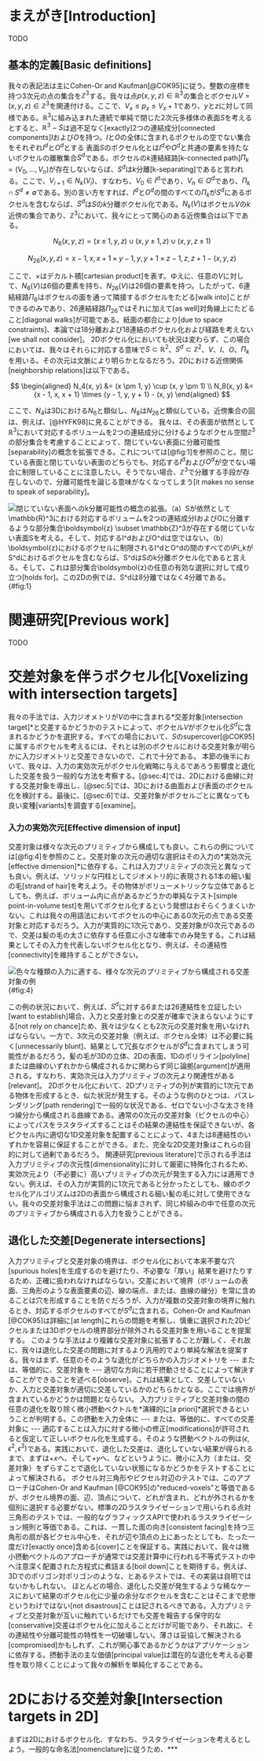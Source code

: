 # まえがき[Introduction]

TODO

## 基本的定義[Basic definitions]

我々の表記法は主にCohen-Or and Kaufman[@COK95]に従う。整数の座標を持つ3次元の点の集合を$\mathbb{Z}^3$する。我々は点$p(x, y, z) \in \mathbb{R}^3$の集合とボクセル$V = (x, y, z) \in \mathbb{Z}^3$を関連付ける。ここで、$V_x \le p_x \le V_x + 1$であり、$y$と$z$に対して同様である。$\mathbb{R}^3$に組み込まれた連続で単純で閉じた2次元多様体の表面$S$を考えるとすると、$\mathbb{R}^3 - S$は過不足なく[exactly]2つの連結成分[connected components]$I$および$O$を持つ。$I$と$O$の全体に含まれるボクセルの空でない集合をそれぞれ$I^d$と$O^d$とする
表面$S$のボクセル化とは$I^d$や$O^d$と共通の要素を持たないボクセルの離散集合$S^d$である。ボクセルの$k$連結経路[k-connected path]$\Pi_k = (V_0, \dots, V_n)$が存在しないならば、$S^d$は$k$分離[k-separating]であると言われる。ここで、$V_{i + 1} \in N_k(V_i)$、すなわち、$V_0 \in I^d$であり、$V_n \in O^d$であり、$\Pi_k \cap S^d \ne \emptyset$である。別の言い方をすれば、$I^d$と$O^d$の間のすべての$\Pi_k$が$S^d$にあるボクセルを含むならば、$S^d$は$S$の$k$分離ボクセル化である。$N_k(V)$はボクセル$V$の$k$近傍の集合であり、$\mathbb{Z}^3$において、我々にとって関心のある近傍集合は以下である。

$$
N_6(x, y, z) = (x \pm 1, y, z) \cup (x, y \pm 1, z) \cup (x, y, z \pm 1)
$$

$$
N_{26}(x, y, z) = {x - 1, x, x + 1} \times {y - 1, y, y + 1} \times {z - 1, z, z + 1} - (x, y, z)
$$

ここで、$\times$はデカルト積[cartesian product]を表す。ゆえに、任意の$V$に対して、$N_6(V)$は6個の要素を持ち、$N_{26}(V)$は26個の要素を持つ。したがって、6連結経路$\Pi_6$はボクセルの面を通って隣接するボクセルをたどる[walk into]ことができるのみであり、26連結経路$\Pi_{26}$ではそれに加えて[as well]対角線上にたどること[diagonal walks]が可能である。紙面の都合により[due to space constraints]、本論では18分離および18連結のボクセル化および経路を考えない[we shall not consider]。
2Dボクセル化においても状況は変わらず、この場合においては、我々はそれらに対応する意味で$S \subset \mathbb{R}^2$、$S^d \subset \mathbb{Z}^2$、$V$、$I$、$O$、$\Pi_k$を用いる。その次元は文脈により明らかとなるだろう。2Dにおける近傍関係[neighborship relations]は以下である。

$$
\begin{aligned}
N_4(x, y) &= (x \pm 1, y) \cup (x, y \pm 1) \\
N_8(x, y) &= {x - 1, x, x + 1} \times {y - 1, y, y + 1} - (x, y)
\end{aligned}
$$

ここで、$N_4$は3Dにおける$N_6$と類似し、$N_8$は$N_{26}$と類似している。近傍集合の図は、例えば、[@HYFK98]に見ることができる。
我々は、その表面が依然として$\mathbb{R}^3$において対応するボリュームを2つの連結成分に分けるようなボクセル空間$\mathbb{Z}^3$の部分集合を考慮することによって、閉じていない表面に分離可能性[separability]の概念を拡張できる。これについては[@fig:1]を参照のこと。閉じている表面と閉じていない表面のどちらでも、対応する$I^d$および$O^d$が空でない場合に制限していることに注意したい。そうでない場合、$\mathbb{Z}^3$で分離する手段が存在しないので、分離可能性を論じる意味がなくなってしまう[it makes no sense to speak of separability]。

![閉じていない表面への$k$分離可能性の概念の拡張。（a）$S$が依然として$\mathbb{R}^3$における対応するボリュームを2つの連結成分$I$および$O$に分離するような部分集合$\boldsymbol{z} \subset \mathbb{Z}^3$が存在する閉じていない表面$S$を考える。そして、対応する$I^d$および$O^d$は空ではない。（b）$\boldsymbol{z}$におけるボクセルに制限される$I^d$と$O^d$の間のすべての$\Pi_k$が$S^d$におけるボクセルを含むならば、$S^d$は$S$の$k$分離ボクセル化であると言える。そして、これは部分集合$\boldsymbol{z}$の任意の有効な選択に対して成り立つ[holds for]。この2Dの例では、$S^d$は8分離ではなく4分離である。](fig/1.png){#fig:1}

# 関連研究[Previous work]

TODO

# 交差対象を伴うボクセル化[Voxelizing with intersection targets]

我々の手法では、入力ジオメトリが$V$の中に含まれる*交差対象[intersection target]*と交差するかどうかのテストによって、ボクセル$V$がボクセル化$S^d$に含まれるかどうかを選択する。すべての場合において、$S$のsupercover[@COK95]に属するボクセルを考えるには、それとは別のボクセルにおける交差対象が明らかに入力ジオメトリと交差できないので、これで十分である。
本節の後半において、我々は、入力の実効次元がボクセル化戦略に与えるであろう影響度と退化した交差を扱う一般的な方法を考察する。[@sec:4]では、2Dにおける曲線に対する交差対象を導出し、[@sec:5]では、3Dにおける曲面および表面のボクセル化を検討する。最後に、[@sec:6]では、交差対象がボクセルごとに異なっても良い変種[variants]を調査する[examine]。

### 入力の実効次元[Effective dimension of input]

交差対象は様々な次元のプリミティブから構成しても良い。これらの例については[@fig:4]を参照のこと。交差対象の次元の適切な選択はその入力の*実効次元[effective dimension]*に依存する。これは入力プリミティブの次元と異なっても良い。例えば、ソリッドな円柱としてジオメトリ的に表現される1本の細い髪の毛[strand of hair]を考えよう。その物体がボリューメトリックな立体であるとしても、例えば、ボリューム内に点があるかどうかの単純なテスト[simple point-in-volume test]を用いてボクセル化するという発想はおそらくうまくいかない。これは我々の用語法においてボクセルの中心にある0次元の点である交差対象と対応するだろう。入力が実質的に1次元であり、交差対象が0次元であるので、交差は髪の毛の太さに依存する任意に小さな確率でのみ発生する。これは結果としてその入力を代表しないボクセル化となり、例えば、その連結性[connectivity]を維持することができない。

![色々な種類の入力に適する、様々な次元のプリミティブから構成される交差対象の例](fig/4.png){#fig:4}

この例の状況において、例えば、$S^d$に対する6または26連結性を立証したい[want to establish]場合、入力と交差対象との交差が確率で決まらないようにする[not rely on chance]ため、我々は少なくとも2次元の交差対象を用いなければならない。一方で、3次元の交差対象（例えば、ボクセル全体）は不必要に鈍く[unnecessarily blunt]、結果として冗長なボクセルが$S^d$に含まれてしまう可能性があるだろう。髪の毛が3Dの立体、2Dの表面、1Dのポリライン[polyline]または曲線のいずれかから構成されるかに関わらず同じ論拠[argument]が適用される。すなわち、実効次元は入力プリミティブの次元より関連性がある[relevant]。
2Dボクセル化において、2Dプリミティブの列が実質的に1次元である物体を形成するとき、似た状況が発生する。そのような例のひとつは、パスレンダリング[path rendering]で一般的な状況である、ゼロでない小さな太さを持つ線分から構成される曲線である。通常の0次元の交差対象（ピクセルの中心）によってパスをラスタライズすることはその結果の連結性を保証できないが、各ピクセル内に適切な1D交差対象を配置することによって、4または8連結性のいずれかを容易に保証することができる。また、完全な2D交差対象はこれらの目的に対して過剰であるだろう。
関連研究[previous literature]で示される手法は入力プリミティブの次元性[dimensionality]に対して厳密に特殊化されるため、実効次元より（不必要に）高いプリミティブの次元が発生する入力には適用できない。例えば、その入力が実質的に1次元であると分かったとしても、線のボクセル化アルゴリズムは2Dの表面から構成される細い髪の毛に対して使用できない。我々の交差対象手法はこの問題に悩まされず、同じ枠組みの中で任意の次元のプリミティブから構成される入力を扱うことができる。

## 退化した交差[Degenerate intersections]

入力プリミティブと交差対象の境界は、ボクセル化において本来不要な穴[spurious holes]を生成するのを避けたり、不必要な「厚い」結果を避けたりするため、正確に扱われなければならない。交差において境界（ボリュームの表面、三角形のような表面要素の辺、線の端点、または、曲線の線分）を常に含めることは穴を形成することを防ぐだろうが、入力が複数の交差対象の境界に触れるとき、対応するボクセルのすべてが$S^d$に含まれる。Cohen-Or and Kaufman [@COK95]は詳細に[at length]これらの問題を考察し、慎重に選択された2Dピクセルまたは3Dボクセルの境界部分が除外される交差対象を用いることを提案する。
このような手法はより複雑な交差対象に拡張することが難しく、それ故に、我々は退化した交差の問題に対するより汎用的でより単純な解法を提案する。我々はまず、任意のそのような退化がどちらかの入力ジオメトリを --- または、等価的に、交差対象を --- 適切な方向に若干摂動させることによって解決することができることを述べる[observe]。これは結果として、交差していないか、入力と交差対象が適切に交差しているかのどちらかとなる。ここでは境界が含まれているかどうかは問題とならない。
入力プリミティブと交差対象の間の任意の退化を取り除く微小摂動ベクトルを*演繹的に[a priori]*選択できるということが判明する。この摂動を入力全体に --- または、等価的に、すべての交差対象に --- 適応することは入力に対する微小の修正[modifications]が許可されると仮定して正しいボクセル化を生成する。そのような摂動ベクトルの例は$(\epsilon, \epsilon^2, \epsilon^3)$である。実践において、退化した交差は、退化していない結果が得られるまで、まずは$+x$へ、そして$+y$へ、などというように、微小に入力（または、交差対象）をずらすことで退化していない状態になるかどうかをテストすることによって解決される。
ボクセル対三角形やピクセル対辺のテストでは、このアプローチはCohen-Or and Kaufman [@COK95]の"reduced-voxels"と等価であるが、ボクセル境界の面、辺、頂点について、どれが含まれ、どれが外されるかを個別に選択する必要がない。標準の2Dラスタライゼーションで用いられる点対三角形のテストでは、一般的なグラフィックスAPIで使われるラスタライゼーション規則と等価である。これは、一貫した面の向き[consistent facing]を持つ三角形の扇が各ピクセル中心を、それが辺や頂点の上にあったとしても、たった一度だけ[exactly once]含める[cover]ことを保証する。実践において、我々は微小摂動ベクトルのアプローチが通常では交差計算中に行われる不等式テストの中へ注意深く配置された方程式に煮詰まる[boil down]ことを期待する。例えば、3Dでのポリゴン対ポリゴンのような、とあるテストでは、その実装は自明ではないかもしれない。
ほとんどの場合、退化した交差が発生するような稀なケースにおいて結果のボクセル化に少量の余分なボクセルを含むことはそこまで悲惨というわけではない[not disastrous]ことは記されるべきである。入力プリミティブと交差対象が互いに触れているだけでも交差を報告する保守的な[conservative]交差はボクセル化に加えることだけが可能であり、それ故に、その連結性や分離可能性の特性を一切破壊しない。薄さは妥協して解決される[compromised]かもしれず、これが関心事であるかどうかはアプリケーションに依存する。摂動手法の主な価値[principal value]は潜在的な退化を考える必要性を取り除くことによって我々の解析を単純化することである。

# 2Dにおける交差対象[Intersection targets in 2D]

まずは2Dにおけるボクセル化、すなわち、ラスタライゼーションを考えるとしよう。一般的な命名法[nomenclature]に従うため、***
